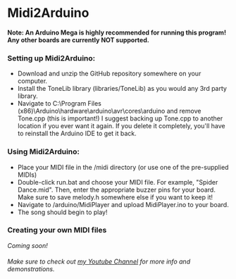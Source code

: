 # Midi2Arduino

**Note: An Arduino Mega is highly recommended for running this program! Any other boards are currently NOT supported.**

### Setting up Midi2Arduino:

- Download and unzip the GitHub repository somewhere on your computer.
- Install the ToneLib library (libraries/ToneLib) as you would any 3rd party library.
- Navigate to C:\Program Files (x86)\Arduino\hardware\arduino\avr\cores\arduino and remove Tone.cpp (this is important!) I suggest backing up Tone.cpp to another location if you ever want it again. If you delete it completely, you'll have to reinstall the Arduino IDE to get it back.

### Using Midi2Arduino:

- Place your MIDI file in the /midi directory (or use one of the pre-supplied MIDIs)
- Double-click run.bat and choose your MIDI file. For example, "Spider Dance.mid". Then, enter the appropriate buzzer pins for your board. Make sure to save melody.h somewhere else if you want to keep it!
- Navigate to /arduino/MidiPlayer and upload MidiPlayer.ino to your board. 
- The song should begin to play!

### Creating your own MIDI files

*Coming soon!*


###### Make sure to check out [my Youtube Channel](https://www.youtube.com/channel/UCkn26hEGG7ti14K8dsaPTEA) for more info and demonstrations.

